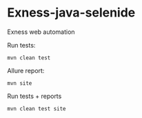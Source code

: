
# Exness-java-selenide

Exness web automation

Run tests:

    mvn clean test

Allure report:

    mvn site

Run tests + reports

    mvn clean test site